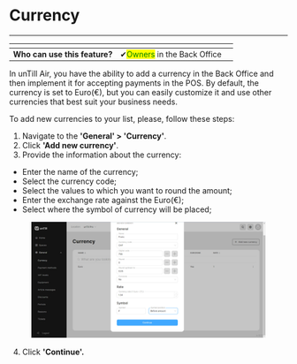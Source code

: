 # Currency

***

<table data-card-size="large" data-view="cards" data-full-width="false"><thead><tr><th></th><th></th><th></th></tr></thead><tbody><tr><td><strong>Who can use this feature?</strong></td><td><span data-gb-custom-inline data-tag="emoji" data-code="2714">✔</span><mark style="color:green;">Owners</mark> in the Back Office</td><td></td></tr></tbody></table>

In unTill Air, you have the ability to add a currency in the Back Office and then implement it for accepting payments in the POS. By default, the currency is set to Euro(€), but you can easily customize it and use other currencies that best suit your business needs.

To add new currencies to your list, please, follow these steps:

1. Navigate to the **'General' > 'Currency'**.
2. Click **'Add new currency'**.
3. Provide the information about the currency:

* Enter the name of the currency;
* Select the currency code;
* Select the values to which you want to round the amount;
* Enter the exchange rate against the Euro(€);
* Select where the symbol of currency will be placed;

<figure><img src="../../images/currency2.jpg" alt=""><figcaption></figcaption></figure>

4. Click **'Continue'.**
